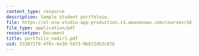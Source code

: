 ```yaml
---
content_type: resource
description: Sample student portfoloio.
file: https://ol-ocw-studio-app-production.s3.amazonaws.com/courses/16-851-satellite-engineering-fall-2003/533672f84f6c6e3054730b672d53c87b_portfolio_nadir1.pdf
file_type: application/pdf
resourcetype: Document
title: portfolio_nadir1.pdf
uid: 533672f8-4f6c-6e30-5473-0b672d53c87b
---
```

